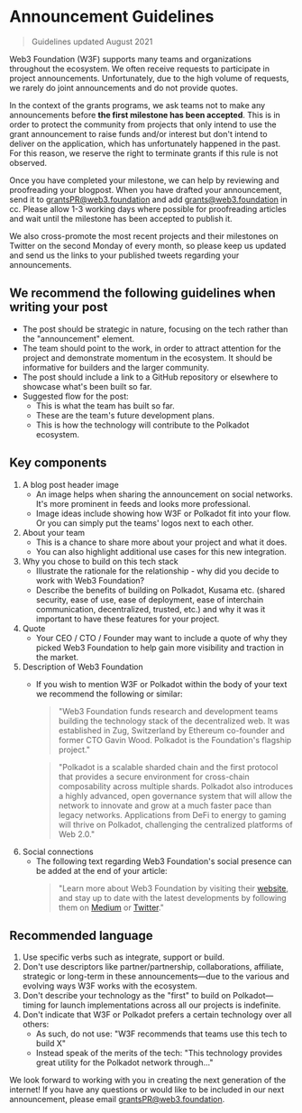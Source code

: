 # Announcement Guidelines

> Guidelines updated August 2021

Web3 Foundation (W3F) supports many teams and organizations throughout the ecosystem. We often receive requests to participate in project announcements. Unfortunately, due to the high volume of requests, we rarely do joint announcements and do not provide quotes.

In the context of the grants programs, we ask teams not to make any announcements before **the first milestone has been accepted**. This is in order to protect the community from projects that only intend to use the grant announcement to raise funds and/or interest but don't intend to deliver on the application, which has unfortunately happened in the past. For this reason, we reserve the right to terminate grants if this rule is not observed.

Once you have completed your milestone, we can help by reviewing and proofreading your blogpost. When you have drafted your announcement, send it to grantsPR@web3.foundation and add grants@web3.foundation in cc. Please allow 1-3 working days where possible for proofreading articles and wait until the milestone has been accepted to publish it.

We also cross-promote the most recent projects and their milestones on Twitter on the second Monday of every month, so please keep us updated and send us the links to your published tweets regarding your announcements.

## We recommend the following guidelines when writing your post

- The post should be strategic in nature, focusing on the tech rather than the "announcement" element.
- The team should point to the work, in order to attract attention for the project and demonstrate momentum in the ecosystem. It should be informative for builders and the larger community.
- The post should include a link to a GitHub repository or elsewhere to showcase what's been built so far.
- Suggested flow for the post:
  - This is what the team has built so far.
  - These are the team's future development plans.
  - This is how the technology will contribute to the Polkadot ecosystem.

## Key components

1. A blog post header image
   - An image helps when sharing the announcement on social networks. It's more prominent in feeds and looks more professional.
   - Image ideas include showing how W3F or Polkadot fit into your flow. Or you can simply put the teams' logos next to each other.
2. About your team
   - This is a chance to share more about your project and what it does.
   - You can also highlight additional use cases for this new integration.
3. Why you chose to build on this tech stack
   - Illustrate the rationale for the relationship - why did you decide to work with Web3 Foundation?
   - Describe the benefits of building on Polkadot, Kusama etc. (shared security, ease of use, ease of deployment, ease of interchain communication, decentralized,
  trusted, etc.) and why it was it important to have these features for your project.
4. Quote
   - Your CEO / CTO / Founder may want to include a quote of why they picked Web3 Foundation to help gain more visibility and traction in the market.
5. Description of Web3 Foundation
   - If you wish to mention W3F or Polkadot within the body of your text we recommend the following or similar:
     > "Web3 Foundation funds research and development teams building the technology stack of the decentralized web. It was established in Zug, Switzerland by Ethereum co-founder and former CTO Gavin Wood. Polkadot is the Foundation's flagship project."

     > "Polkadot is a scalable sharded chain and the first protocol that provides a secure environment for cross-chain composability across multiple shards. Polkadot also introduces a highly advanced, open governance system that will allow the network to innovate and grow at a much faster pace than legacy networks. Applications from DeFi to energy to gaming will thrive on Polkadot, challenging the centralized platforms of Web 2.0."
6. Social connections
   - The following text regarding Web3 Foundation's social presence can be added at the end of your article:
     > "Learn more about Web3 Foundation by visiting their [website](https://web3.foundation/), and stay up to date with the latest developments by following them on [Medium](https://medium.com/web3foundation) or [Twitter](https://twitter.com/web3foundation)."
  
## Recommended language
  
1. Use specific verbs such as integrate, support or build.
2. Don't use descriptors like partner/partnership, collaborations, affiliate, strategic or long-term in these announcements—due to the various and evolving ways W3F works with the ecosystem.
3. Don't describe your technology as the "first" to build on Polkadot—timing for launch implementations across all our projects is indefinite.
4. Don't indicate that W3F or Polkadot prefers a certain technology over all others:
   - As such, do not use: "W3F recommends that teams use this tech to build X"
   - Instead speak of the merits of the tech: "This technology provides great utility for the Polkadot network through..."

We look forward to working with you in creating the next generation of the internet! If you have any questions or would like to be included in our next announcement, please email grantsPR@web3.foundation.
